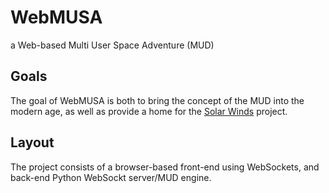 # WebMUSA
a Web-based Multi User Space Adventure (MUD)

## Goals
The goal of WebMUSA is both to bring the concept of the MUD into the modern age,
as well as provide a home for the [Solar Winds](https://github.com/QBFreak/SolarWindsMARE) project.

## Layout
The project consists of a browser-based front-end using WebSockets, and back-end Python WebSockt server/MUD engine.
